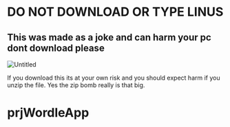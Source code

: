 <h1> DO NOT DOWNLOAD OR TYPE LINUS</h1>
<h2> This was made as a joke and can harm your pc dont download please</h2>

![Untitled](https://github.com/user-attachments/assets/2700c0a8-338c-40a4-bf61-45136f5ddb9a)

If you download this its at your own risk and you should expect harm if you unzip the file.
Yes the zip bomb really is that big.
# prjWordleApp
